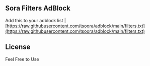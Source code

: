 ## Sora Filters AdBlock

Add this to your adblock list
| [https://raw.githubusercontent.com/tsoora/adblock/main/filters.txt](https://raw.githubusercontent.com/tsoora/adblock/main/filters.txt)

## License

Feel Free to Use
